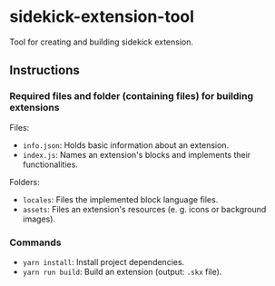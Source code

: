 # sidekick-extension-tool
Tool for creating and building sidekick extension.

## Instructions
### Required files and folder (containing files) for building extensions 
Files:
- `info.json`: Holds basic information about an extension.
- `index.js`: Names an extension's blocks and implements their functionalities.

Folders:
- `locales`: Files the implemented block language files.
- `assets`: Files an extension's resources (e. g. icons or background images).

### Commands
- `yarn install`: Install project dependencies.
- `yarn run build`: Build an extension (output: `.skx` file).
